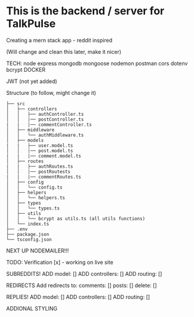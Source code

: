 # This is the backend / server for TalkPulse


Creating a mern stack app - reddit inspired

(Will change and clean this later, make it nicer)

TECH:
node
express
mongodb
mongoose
nodemon
postman
cors
dotenv
bcrypt
DOCKER

JWT (not yet added)



Structure (to follow, might change it)

```
├── src
│   ├── controllers
│   │   ├── authController.ts
│   │   |── postController.ts
|   |   |── commentController.ts
│   ├── middleware
│   │   └── authMiddleware.ts
│   ├── models
|   |   ├── user.model.ts
│   │   |── post.model.ts
|   |   |── comment.model.ts
│   ├── routes
|   |   ├── authRoutes.ts
│   │   |── postRoutests
|   |   |── commentRoutes.ts
│   ├── config
│   │   └── config.ts
│   ├── helpers
│   │   └── helpers.ts
│   ├── types
│   │   └── types.ts
│   ├── utils
│   │   └── bcrypt as utils.ts (all utils functions)
│   └── index.ts
├── .env
├── package.json
└── tsconfig.json
```


NEXT UP NODEMAILER!!!

TODO:
Verification [x] - working on live site

SUBREDDITS!
ADD model:              []
ADD controllers:        []
ADD routing:            []

REDIRECTS
Add redirects to:
comments:   []
posts:      []
delete:     []

REPLIES!
ADD model:              []
ADD controllers:        []
ADD routing:            []

ADDIONAL STYLING